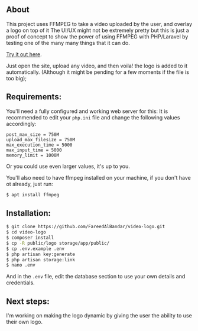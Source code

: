 
## About 

This project uses FFMPEG to take a video uploaded by the user, and overlay a logo on top of it
The UI/UX might not be extremely pretty but this is just a proof of concept to show the power of using FFMPEG with PHP/Laravel by testing one of the many many things that it can do.

[Try it out here](http://15.236.221.73/videos).

Just open the site, upload any video, and then voila! the logo is added to it automatically. (Although it might be pending for a few moments if the file is too big);

## Requirements:

You'll need a fully configured and working web server for this:
It is recommended to edit your `php.ini` file and change the following values accordingly:

```
post_max_size = 750M
upload_max_filesize = 750M
max_execution_time = 5000
max_input_time = 5000
memory_limit = 1000M
```

Or you could use even larger values, it's up to you.

You'll also need to have ffmpeg installed on your machine, if you don't have ot already, just run:
```bash
$ apt install ffmpeg
```


## Installation:


```bash
$ git clone https://github.com/FareedAlBandar/video-logo.git
$ cd video-logo
$ composer install
$ cp -R public/logo storage/app/public/
$ cp .env.example .env
$ php artisan key:generate
$ php artisan storage:link
$ nano .env
```

And in the `.env` file, edit the database section to use your own details and credentials.

## Next steps:

I'm working on making the logo dynamic by giving the user the ability to use their own logo.
